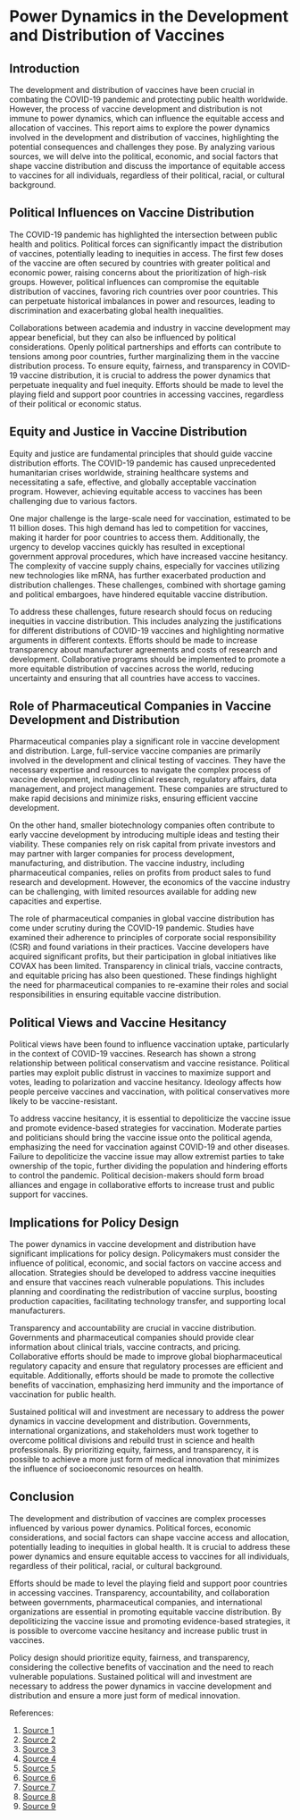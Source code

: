 # Power Dynamics in the Development and Distribution of Vaccines

## Introduction

The development and distribution of vaccines have been crucial in combating the COVID-19 pandemic and protecting public health worldwide. However, the process of vaccine development and distribution is not immune to power dynamics, which can influence the equitable access and allocation of vaccines. This report aims to explore the power dynamics involved in the development and distribution of vaccines, highlighting the potential consequences and challenges they pose. By analyzing various sources, we will delve into the political, economic, and social factors that shape vaccine distribution and discuss the importance of equitable access to vaccines for all individuals, regardless of their political, racial, or cultural background.

## Political Influences on Vaccine Distribution

The COVID-19 pandemic has highlighted the intersection between public health and politics. Political forces can significantly impact the distribution of vaccines, potentially leading to inequities in access. The first few doses of the vaccine are often secured by countries with greater political and economic power, raising concerns about the prioritization of high-risk groups. However, political influences can compromise the equitable distribution of vaccines, favoring rich countries over poor countries. This can perpetuate historical imbalances in power and resources, leading to discrimination and exacerbating global health inequalities.

Collaborations between academia and industry in vaccine development may appear beneficial, but they can also be influenced by political considerations. Openly political partnerships and efforts can contribute to tensions among poor countries, further marginalizing them in the vaccine distribution process. To ensure equity, fairness, and transparency in COVID-19 vaccine distribution, it is crucial to address the power dynamics that perpetuate inequality and fuel inequity. Efforts should be made to level the playing field and support poor countries in accessing vaccines, regardless of their political or economic status.

## Equity and Justice in Vaccine Distribution

Equity and justice are fundamental principles that should guide vaccine distribution efforts. The COVID-19 pandemic has caused unprecedented humanitarian crises worldwide, straining healthcare systems and necessitating a safe, effective, and globally acceptable vaccination program. However, achieving equitable access to vaccines has been challenging due to various factors.

One major challenge is the large-scale need for vaccination, estimated to be 11 billion doses. This high demand has led to competition for vaccines, making it harder for poor countries to access them. Additionally, the urgency to develop vaccines quickly has resulted in exceptional government approval procedures, which have increased vaccine hesitancy. The complexity of vaccine supply chains, especially for vaccines utilizing new technologies like mRNA, has further exacerbated production and distribution challenges. These challenges, combined with shortage gaming and political embargoes, have hindered equitable vaccine distribution.

To address these challenges, future research should focus on reducing inequities in vaccine distribution. This includes analyzing the justifications for different distributions of COVID-19 vaccines and highlighting normative arguments in different contexts. Efforts should be made to increase transparency about manufacturer agreements and costs of research and development. Collaborative programs should be implemented to promote a more equitable distribution of vaccines across the world, reducing uncertainty and ensuring that all countries have access to vaccines.

## Role of Pharmaceutical Companies in Vaccine Development and Distribution

Pharmaceutical companies play a significant role in vaccine development and distribution. Large, full-service vaccine companies are primarily involved in the development and clinical testing of vaccines. They have the necessary expertise and resources to navigate the complex process of vaccine development, including clinical research, regulatory affairs, data management, and project management. These companies are structured to make rapid decisions and minimize risks, ensuring efficient vaccine development.

On the other hand, smaller biotechnology companies often contribute to early vaccine development by introducing multiple ideas and testing their viability. These companies rely on risk capital from private investors and may partner with larger companies for process development, manufacturing, and distribution. The vaccine industry, including pharmaceutical companies, relies on profits from product sales to fund research and development. However, the economics of the vaccine industry can be challenging, with limited resources available for adding new capacities and expertise.

The role of pharmaceutical companies in global vaccine distribution has come under scrutiny during the COVID-19 pandemic. Studies have examined their adherence to principles of corporate social responsibility (CSR) and found variations in their practices. Vaccine developers have acquired significant profits, but their participation in global initiatives like COVAX has been limited. Transparency in clinical trials, vaccine contracts, and equitable pricing has also been questioned. These findings highlight the need for pharmaceutical companies to re-examine their roles and social responsibilities in ensuring equitable vaccine distribution.

## Political Views and Vaccine Hesitancy

Political views have been found to influence vaccination uptake, particularly in the context of COVID-19 vaccines. Research has shown a strong relationship between political conservatism and vaccine resistance. Political parties may exploit public distrust in vaccines to maximize support and votes, leading to polarization and vaccine hesitancy. Ideology affects how people perceive vaccines and vaccination, with political conservatives more likely to be vaccine-resistant.

To address vaccine hesitancy, it is essential to depoliticize the vaccine issue and promote evidence-based strategies for vaccination. Moderate parties and politicians should bring the vaccine issue onto the political agenda, emphasizing the need for vaccination against COVID-19 and other diseases. Failure to depoliticize the vaccine issue may allow extremist parties to take ownership of the topic, further dividing the population and hindering efforts to control the pandemic. Political decision-makers should form broad alliances and engage in collaborative efforts to increase trust and public support for vaccines.

## Implications for Policy Design

The power dynamics in vaccine development and distribution have significant implications for policy design. Policymakers must consider the influence of political, economic, and social factors on vaccine access and allocation. Strategies should be developed to address vaccine inequities and ensure that vaccines reach vulnerable populations. This includes planning and coordinating the redistribution of vaccine surplus, boosting production capacities, facilitating technology transfer, and supporting local manufacturers.

Transparency and accountability are crucial in vaccine distribution. Governments and pharmaceutical companies should provide clear information about clinical trials, vaccine contracts, and pricing. Collaborative efforts should be made to improve global biopharmaceutical regulatory capacity and ensure that regulatory processes are efficient and equitable. Additionally, efforts should be made to promote the collective benefits of vaccination, emphasizing herd immunity and the importance of vaccination for public health.

Sustained political will and investment are necessary to address the power dynamics in vaccine development and distribution. Governments, international organizations, and stakeholders must work together to overcome political divisions and rebuild trust in science and health professionals. By prioritizing equity, fairness, and transparency, it is possible to achieve a more just form of medical innovation that minimizes the influence of socioeconomic resources on health.

## Conclusion

The development and distribution of vaccines are complex processes influenced by various power dynamics. Political forces, economic considerations, and social factors can shape vaccine access and allocation, potentially leading to inequities in global health. It is crucial to address these power dynamics and ensure equitable access to vaccines for all individuals, regardless of their political, racial, or cultural background.

Efforts should be made to level the playing field and support poor countries in accessing vaccines. Transparency, accountability, and collaboration between governments, pharmaceutical companies, and international organizations are essential in promoting equitable vaccine distribution. By depoliticizing the vaccine issue and promoting evidence-based strategies, it is possible to overcome vaccine hesitancy and increase public trust in vaccines.

Policy design should prioritize equity, fairness, and transparency, considering the collective benefits of vaccination and the need to reach vulnerable populations. Sustained political will and investment are necessary to address the power dynamics in vaccine development and distribution and ensure a more just form of medical innovation.

References:

1. [Source 1](https://www.ncbi.nlm.nih.gov/pmc/articles/PMC7886626/)
2. [Source 2](https://pubmed.ncbi.nlm.nih.gov/33615282/)
3. [Source 3](https://www.ncbi.nlm.nih.gov/pmc/articles/PMC10028329/)
4. [Source 4](https://www.ncbi.nlm.nih.gov/pmc/articles/PMC7151793/)
5. [Source 5](https://www.ncbi.nlm.nih.gov/pmc/articles/PMC8206899/)
6. [Source 6](https://www.ncbi.nlm.nih.gov/pmc/articles/PMC8758893/)
7. [Source 7](https://hir.harvard.edu/politics-of-the-coronavirus-vaccine/)
8. [Source 8](https://www.nature.com/articles/s41599-022-01073-z)
9. [Source 9](https://www.nature.com/articles/s41577-022-00687-3)